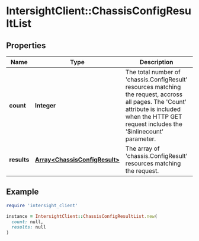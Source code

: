 # IntersightClient::ChassisConfigResultList

## Properties

| Name | Type | Description | Notes |
| ---- | ---- | ----------- | ----- |
| **count** | **Integer** | The total number of &#39;chassis.ConfigResult&#39; resources matching the request, accross all pages. The &#39;Count&#39; attribute is included when the HTTP GET request includes the &#39;$inlinecount&#39; parameter. | [optional] |
| **results** | [**Array&lt;ChassisConfigResult&gt;**](ChassisConfigResult.md) | The array of &#39;chassis.ConfigResult&#39; resources matching the request. | [optional] |

## Example

```ruby
require 'intersight_client'

instance = IntersightClient::ChassisConfigResultList.new(
  count: null,
  results: null
)
```

